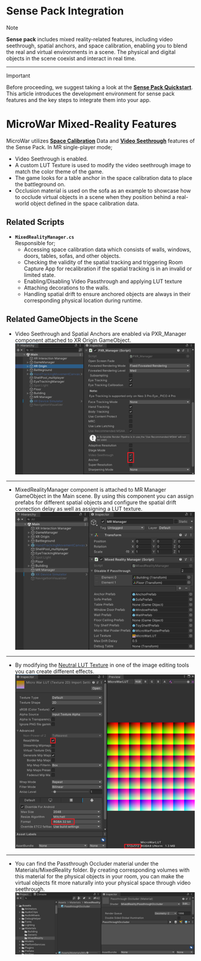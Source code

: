 # Sense Pack Integration
> [!NOTE]
> **Sense pack** includes mixed reality-related features, including video seethrough, spatial anchors, and space calibration, enabling you to blend the real and virtual environments in a scene. The physical and digital objects in the scene coexist and interact in real time.

---
> [!IMPORTANT]
> Before proceeding, we suggest taking a look at the **[Sense Pack Quickstart](https://developer-global.pico-interactive.com/document/unity/sense-pack-quickstart/)**. This article introduces the development environment for sense pack features and the key steps to integrate them into your app.

# MicroWar Mixed-Reality Features
MicroWar utilizes **[Space Calibration](https://developer-global.pico-interactive.com/document/unity/space-calibration/)** Data and **[Video Seethrough](https://developer-global.pico-interactive.com/document/unity/seethrough/)** features of the Sense Pack.
In MR single-player mode;
- Video Seethrough is enabled.
- A custom LUT Texture is used to modify the video seethrough image to match the color theme of the game.
- The game looks for a table anchor in the space calibration data to place the battleground on.
- Occlusion material is used on the sofa as an example to showcase how to occlude virtual objects in a scene when they position behind a real-world object defined in the space calibration data.

## Related Scripts
- **`MixedRealityManager.cs`**<br>
	Responsible for;
	- Accessing space calibration data which consists of walls, windows, doors, tables, sofas, and other objects.
	- Checking the validity of the spatial tracking and triggering Room Capture App for recalibration if the spatial tracking is in an invalid or limited state.
	- Enabling/Disabling Video Passthrough and applying LUT texture
	- Attaching decorations to the walls. 
	- Handling spatial drift to ensure anchored objects are always in their corresponding physical location during runtime.

## Related GameObjects in the Scene
- Video Seethrough and Spatial Anchors are enabled via PXR_Manager component attached to XR Origin GameObject.
 ![PXRManager_MRSettings](/Documentation/Files/MR/PXRManager_MRSettings.png)
---
- MixedRealityManager component is attached to MR Manager GameObject in the Main scene. By using this component you can assign prefabs for different spatial objects and configure the spatial drift correction delay as well as assigning a LUT texture.
 ![MRManager](/Documentation/Files/MR/MRManager.png)
---
- By modifying the [Neutral LUT Texture](https://developer-global.pico-interactive.com/document/unity/seethrough/#4f80aed6) in one of the image editing tools you can create different effects.
 ![LutTexture](/Documentation/Files/MR/LutTexture.png)
---
- You can find the Passthrough Occluder material under the Materials/MixedReality folder. By creating corresponding volumes with this material for the physical objects in your room, you can make the virtual objects fit more naturally into your physical space through video seethrough.
 ![PassthroughOccluder](/Documentation/Files/MR/PassthroughOccluder.png)
